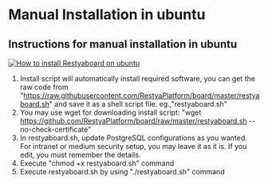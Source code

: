 # Manual Installation in ubuntu

## Instructions for manual installation in ubuntu

[![How to install Restyaboard on ubuntu](http://img.youtube.com/vi/5LbFg_1I2BE/0.jpg)](http://www.youtube.com/watch?v=5LbFg_1I2BE)

1.  Install script will automatically install required software, you can get the raw code from "https://raw.githubusercontent.com/RestyaPlatform/board/master/restyaboard.sh" and save it as a shell script file. eg.,"restyaboard.sh"
2.  You may use wget for downloading install script: "wget https://github.com/RestyaPlatform/board/raw/master/restyaboard.sh --no-check-certificate"
3.  In restyaboard.sh, update PostgreSQL configurations as you wanted. For intranet or medium security setup, you may leave it  as it is. If you edit, you must remember the details.
4.  Execute "chmod +x restyaboard.sh" command
5.  Execute restyaboard.sh by using "./restyaboard.sh" command
 

   

    